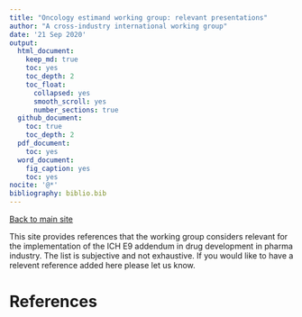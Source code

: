 ```yaml
---
title: "Oncology estimand working group: relevant presentations"
author: "A cross-industry international working group"
date: '21 Sep 2020'
output:
  html_document:
    keep_md: true
    toc: yes
    toc_depth: 2
    toc_float:
      collapsed: yes
      smooth_scroll: yes
      number_sections: true
  github_document: 
    toc: true
    toc_depth: 2
  pdf_document:
    toc: yes
  word_document:
    fig_caption: yes
    toc: yes
nocite: '@*'
bibliography: biblio.bib
---
```




[Back to main site](http://www.oncoestimand.org)

This site provides references that the working group considers relevant for the implementation of the ICH E9 addendum in drug development in pharma industry. The list is subjective and not exhaustive. If you would like to have a relevent reference added here please let us know.

# References



